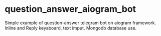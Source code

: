 # question_answer_aiogram_bot
Simple example of question-answer telegram bot on aiogram framework.
Inline and Reply keyaboard, text imput.
Mongodb database use.
